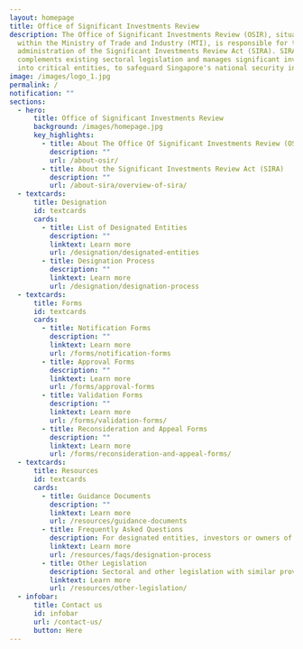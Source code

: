 ```yaml
---
layout: homepage
title: Office of Significant Investments Review
description: The Office of Significant Investments Review (OSIR), situated
  within the Ministry of Trade and Industry (MTI), is responsible for the
  administration of the Significant Investments Review Act (SIRA). SIRA
  complements existing sectoral legislation and manages significant investments
  into critical entities, to safeguard Singapore's national security interests.
image: /images/logo_1.jpg
permalink: /
notification: ""
sections:
  - hero:
      title: Office of Significant Investments Review
      background: /images/homepage.jpg
      key_highlights:
        - title: About The Office Of Significant Investments Review (OSIR)
          description: ""
          url: /about-osir/
        - title: About the Significant Investments Review Act (SIRA)
          description: ""
          url: /about-sira/overview-of-sira/
  - textcards:
      title: Designation
      id: textcards
      cards:
        - title: List of Designated Entities
          description: ""
          linktext: Learn more
          url: /designation/designated-entities
        - title: Designation Process
          description: ""
          linktext: Learn more
          url: /designation/designation-process
  - textcards:
      title: Forms
      id: textcards
      cards:
        - title: Notification Forms
          description: ""
          linktext: Learn more
          url: /forms/notification-forms
        - title: Approval Forms
          description: ""
          linktext: Learn more
          url: /forms/approval-forms
        - title: Validation Forms
          description: ""
          linktext: Learn more
          url: /forms/validation-forms/
        - title: Reconsideration and Appeal Forms
          description: ""
          linktext: Learn more
          url: /forms/reconsideration-and-appeal-forms/
  - textcards:
      title: Resources
      id: textcards
      cards:
        - title: Guidance Documents
          description: ""
          linktext: Learn more
          url: /resources/guidance-documents
        - title: Frequently Asked Questions
          description: For designated entities, investors or owners of designated entities.
          linktext: Learn more
          url: /resources/faqs/designation-process
        - title: Other Legislation
          description: Sectoral and other legislation with similar provisions found in SIRA.
          linktext: Learn more
          url: /resources/other-legislation/
  - infobar:
      title: Contact us
      id: infobar
      url: /contact-us/
      button: Here
---
```

